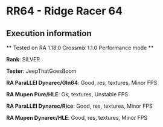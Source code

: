# RR64 - Ridge Racer 64 

## Execution information

** Tested on RA 1.18.0 Crossmix 1.1.0 Performance mode **

**Rank**: SILVER

**Tester**: JeepThatGoesBoom


**RA ParaLLEl Dynarec/Gln64**: Good, res, textures, Minor FPS

**RA Mupen Pure/HLE**: Ok, textures, Unstable FPS

**RA ParaLLEl Dynarec/Rice**: Good, res, textures, Minor FPS

**RA Mupen Dynarec/HLE**: Good, res, textures, Minor FPS